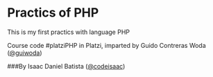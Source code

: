# Practics of PHP

This is my first practics with language PHP 

Course code  #platziPHP in Platzi,  imparted by Guido Contreras Woda ([@guiwoda](http://twitter.com/guiwoda))

###By Isaac Daniel Batista ([@codeisaac](https://twitter.com/codeisaac))